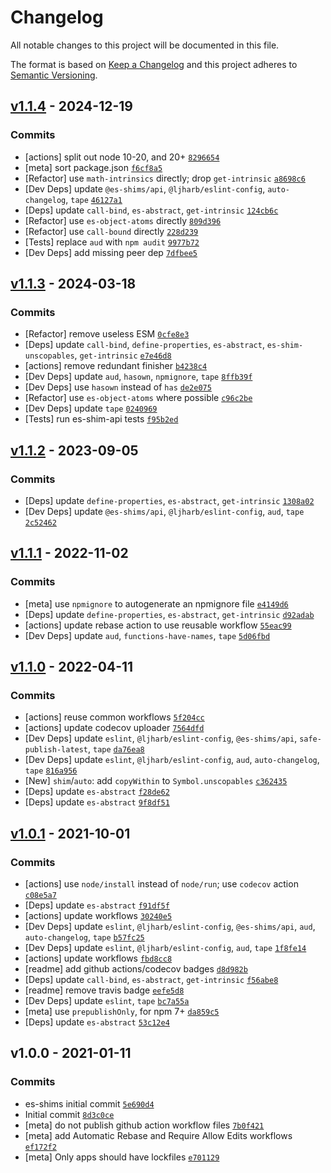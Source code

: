# Changelog

All notable changes to this project will be documented in this file.

The format is based on [Keep a Changelog](https://keepachangelog.com/en/1.0.0/)
and this project adheres to [Semantic Versioning](https://semver.org/spec/v2.0.0.html).

## [v1.1.4](https://github.com/es-shims/Array.prototype.copyWithin/compare/v1.1.3...v1.1.4) - 2024-12-19

### Commits

- [actions] split out node 10-20, and 20+ [`8296654`](https://github.com/es-shims/Array.prototype.copyWithin/commit/829665450f8aa8cfe76516c29c1eed89a4fbb3d6)
- [meta] sort package.json [`f6cf8a5`](https://github.com/es-shims/Array.prototype.copyWithin/commit/f6cf8a5c766969672fcbe9b8d0ccd69bb8a16a10)
- [Refactor] use `math-intrinsics` directly; drop `get-intrinsic` [`a8698c6`](https://github.com/es-shims/Array.prototype.copyWithin/commit/a8698c619205a878b8cf3c64c50b5471fcf4fb0a)
- [Dev Deps] update `@es-shims/api`, `@ljharb/eslint-config`, `auto-changelog`, `tape` [`46127a1`](https://github.com/es-shims/Array.prototype.copyWithin/commit/46127a1daaa953c5b0d37213b4ce8d6292ba56d2)
- [Deps] update `call-bind`, `es-abstract`, `get-intrinsic` [`124cb6c`](https://github.com/es-shims/Array.prototype.copyWithin/commit/124cb6c332791938bc1bcdf4c804af9911aab174)
- [Refactor] use `es-object-atoms` directly [`809d396`](https://github.com/es-shims/Array.prototype.copyWithin/commit/809d396c210e68ff030c6cb88c350ec2791c010d)
- [Refactor] use `call-bound` directly [`228d239`](https://github.com/es-shims/Array.prototype.copyWithin/commit/228d239c251103d6baaf3a540aadb8d587af868e)
- [Tests] replace `aud` with `npm audit` [`9977b72`](https://github.com/es-shims/Array.prototype.copyWithin/commit/9977b7247d811429b3d80fbeb20a70693e3ac6ec)
- [Dev Deps] add missing peer dep [`7dfbee5`](https://github.com/es-shims/Array.prototype.copyWithin/commit/7dfbee5f3513f59ac4b608920bd87b78ca9ea04c)

## [v1.1.3](https://github.com/es-shims/Array.prototype.copyWithin/compare/v1.1.2...v1.1.3) - 2024-03-18

### Commits

- [Refactor] remove useless ESM [`0cfe8e3`](https://github.com/es-shims/Array.prototype.copyWithin/commit/0cfe8e39d30a6e9e2c0f2020e48ea54111b77d78)
- [Deps] update `call-bind`, `define-properties`, `es-abstract`, `es-shim-unscopables`, `get-intrinsic` [`e7e46d8`](https://github.com/es-shims/Array.prototype.copyWithin/commit/e7e46d820ab50d1236953777231e39603a03e9a2)
- [actions] remove redundant finisher [`b4238c4`](https://github.com/es-shims/Array.prototype.copyWithin/commit/b4238c4c053e672e5c6413bbbf170deff2200d11)
- [Dev Deps] update `aud`, `hasown`, `npmignore`, `tape` [`8ffb39f`](https://github.com/es-shims/Array.prototype.copyWithin/commit/8ffb39f95376bf828cd32065ce6fe203857a88c6)
- [Dev Deps] use `hasown` instead of `has` [`de2e075`](https://github.com/es-shims/Array.prototype.copyWithin/commit/de2e075375f952462a623f57082049e98249954d)
- [Refactor] use `es-object-atoms` where possible [`c96c2be`](https://github.com/es-shims/Array.prototype.copyWithin/commit/c96c2be8db6d6c9a6c0b2aba3ed2de088f6d1a52)
- [Dev Deps] update `tape` [`0240969`](https://github.com/es-shims/Array.prototype.copyWithin/commit/0240969f91b0879d0890b9e48ef5abd0d929be78)
- [Tests] run es-shim-api tests [`f95b2ed`](https://github.com/es-shims/Array.prototype.copyWithin/commit/f95b2edef9ab49dc6b1f9fe64f64cee15ead140e)

## [v1.1.2](https://github.com/es-shims/Array.prototype.copyWithin/compare/v1.1.1...v1.1.2) - 2023-09-05

### Commits

- [Deps] update `define-properties`, `es-abstract`, `get-intrinsic` [`1308a02`](https://github.com/es-shims/Array.prototype.copyWithin/commit/1308a02e41bed8f20c91ec366c86c6b7cbc8da30)
- [Dev Deps] update `@es-shims/api`, `@ljharb/eslint-config`, `aud`, `tape` [`2c52462`](https://github.com/es-shims/Array.prototype.copyWithin/commit/2c524626e6e0e623b66e33136db97ff36b08e444)

## [v1.1.1](https://github.com/es-shims/Array.prototype.copyWithin/compare/v1.1.0...v1.1.1) - 2022-11-02

### Commits

- [meta] use `npmignore` to autogenerate an npmignore file [`e4149d6`](https://github.com/es-shims/Array.prototype.copyWithin/commit/e4149d6542b0bc93417cff3fc54070d0b9898f37)
- [Deps] update `define-properties`, `es-abstract`, `get-intrinsic` [`d92adab`](https://github.com/es-shims/Array.prototype.copyWithin/commit/d92adab85afc40af0ef01261eff8bbe95a91efbc)
- [actions] update rebase action to use reusable workflow [`55eac99`](https://github.com/es-shims/Array.prototype.copyWithin/commit/55eac992c04923bcf029bc8f27b84d5c08629467)
- [Dev Deps] update `aud`, `functions-have-names`, `tape` [`5d06fbd`](https://github.com/es-shims/Array.prototype.copyWithin/commit/5d06fbd5a7c385fc58dc8176b6d30ef17169370e)

## [v1.1.0](https://github.com/es-shims/Array.prototype.copyWithin/compare/v1.0.1...v1.1.0) - 2022-04-11

### Commits

- [actions] reuse common workflows [`5f204cc`](https://github.com/es-shims/Array.prototype.copyWithin/commit/5f204cc446492e831bb13c0bcdedc2977063eb66)
- [actions] update codecov uploader [`7564dfd`](https://github.com/es-shims/Array.prototype.copyWithin/commit/7564dfdaf3404648ab2af36fcff1fbbb192b182d)
- [Dev Deps] update `eslint`, `@ljharb/eslint-config`, `@es-shims/api`, `safe-publish-latest`, `tape` [`da76ea8`](https://github.com/es-shims/Array.prototype.copyWithin/commit/da76ea8949ae5fbde72080e33b0abfe22b181163)
- [Dev Deps] update `eslint`, `@ljharb/eslint-config`, `aud`, `auto-changelog`, `tape` [`816a956`](https://github.com/es-shims/Array.prototype.copyWithin/commit/816a956d210e4f761ec64f4c4fae634868855d49)
- [New] `shim`/`auto`: add `copyWithin` to `Symbol.unscopables` [`c362435`](https://github.com/es-shims/Array.prototype.copyWithin/commit/c3624357ea2f25cf5020579763871d8a6e454278)
- [Deps] update `es-abstract` [`f28de62`](https://github.com/es-shims/Array.prototype.copyWithin/commit/f28de62be32fc4c415c297ed90dc3413e36671f5)
- [Deps] update `es-abstract` [`9f8df51`](https://github.com/es-shims/Array.prototype.copyWithin/commit/9f8df51ee8650eff4a8c3abb05120575da25a05e)

## [v1.0.1](https://github.com/es-shims/Array.prototype.copyWithin/compare/v1.0.0...v1.0.1) - 2021-10-01

### Commits

- [actions] use `node/install` instead of `node/run`; use `codecov` action [`c08e5a7`](https://github.com/es-shims/Array.prototype.copyWithin/commit/c08e5a7ccb1fefebbf10b70bf489608baa5d6134)
- [Deps] update `es-abstract` [`f91df5f`](https://github.com/es-shims/Array.prototype.copyWithin/commit/f91df5f9310bcc8310ae600f8fc8e8b0249ac4f2)
- [actions] update workflows [`30240e5`](https://github.com/es-shims/Array.prototype.copyWithin/commit/30240e5a4824d173655f921946178c34b0867a2c)
- [Dev Deps] update `eslint`, `@ljharb/eslint-config`, `@es-shims/api`, `aud`, `auto-changelog`, `tape` [`b57fc25`](https://github.com/es-shims/Array.prototype.copyWithin/commit/b57fc2510ebafc80c6483a0c5132920e277869bf)
- [Dev Deps] update `eslint`, `@ljharb/eslint-config`, `aud`, `tape` [`1f8fe14`](https://github.com/es-shims/Array.prototype.copyWithin/commit/1f8fe14aaac760e0064e462ea355898f6810499f)
- [actions] update workflows [`fbd8cc8`](https://github.com/es-shims/Array.prototype.copyWithin/commit/fbd8cc80b9004cc7e4adaddf911a33f70b260019)
- [readme] add github actions/codecov badges [`d8d982b`](https://github.com/es-shims/Array.prototype.copyWithin/commit/d8d982b83132483b3117ad956f357706b442c907)
- [Deps] update `call-bind`, `es-abstract`, `get-intrinsic` [`f56abe8`](https://github.com/es-shims/Array.prototype.copyWithin/commit/f56abe8f2be2399bdff56a14d9ab775a9c9d6093)
- [readme] remove travis badge [`eefe5d8`](https://github.com/es-shims/Array.prototype.copyWithin/commit/eefe5d8a7a2e65d8a213a4c3378e69e480d40816)
- [Dev Deps] update `eslint`, `tape` [`bc7a55a`](https://github.com/es-shims/Array.prototype.copyWithin/commit/bc7a55a6828e7bf269b18614fd9420f5a42aa1aa)
- [meta] use `prepublishOnly`, for npm 7+ [`da859c5`](https://github.com/es-shims/Array.prototype.copyWithin/commit/da859c5cb2ee999daf73c9a3d8d7aa3ea120a152)
- [Deps] update `es-abstract` [`53c12e4`](https://github.com/es-shims/Array.prototype.copyWithin/commit/53c12e4bcfd888365deae84b4c1fad78e833a9d0)

## v1.0.0 - 2021-01-11

### Commits

- es-shims initial commit [`5e690d4`](https://github.com/es-shims/Array.prototype.copyWithin/commit/5e690d481d6d36696ed87a9a303f1d5acee0265d)
- Initial commit [`8d3c0ce`](https://github.com/es-shims/Array.prototype.copyWithin/commit/8d3c0ce229b029daf93bb85e1ad7091002e1c1a3)
- [meta] do not publish github action workflow files [`7b0f421`](https://github.com/es-shims/Array.prototype.copyWithin/commit/7b0f421d0846550bc03f77793d8defdd03a0970b)
- [meta] add Automatic Rebase and Require Allow Edits workflows [`ef172f2`](https://github.com/es-shims/Array.prototype.copyWithin/commit/ef172f2079a4e3fe6816eff7ebd054d7cb443190)
- [meta] Only apps should have lockfiles [`e701129`](https://github.com/es-shims/Array.prototype.copyWithin/commit/e7011290de832c301e951adc81b11e0fe283ac75)
